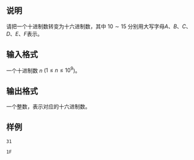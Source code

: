 <h2>说明</h2>

请把一个十进制数转变为十六进制数，其中 $10\sim 15$ 分别用大写字母$A$、$B$、$C$、$D$、$E$、$F$表示。
<h2>输入格式</h2>

一个十进制数 $n$ ($1≤n≤10^9$)。

<h2>输出格式</h2>

一个整数，表示对应的十六进制数。

<h2>样例</h2>
<pre><code class="language-input1">31</code></pre><pre><code class="language-output1">1F</code></pre>
